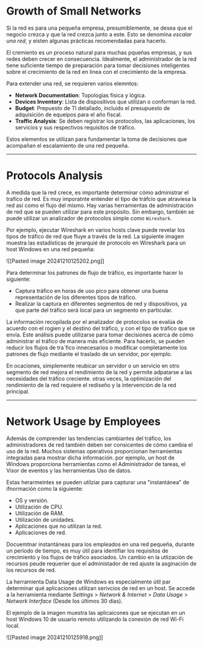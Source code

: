 # Growth of Small Networks

Si la red es para una pequeña empresa, presumiblemente, se desea que el negocio crezca y que la red crezca junto a este. Esto se denomina *escalar una red*, y eisten algunas prácticas recomendadas para hacerlo.

El cremiento es un proceso natural para muchas pqueñas empresas, y sus redes deben crecer en consecuencia. Idealmente, el administrador de la red tiene suficiente tiempo de preparación para tomar decisiones inteligentes sobre el crecimiento de la red en linea con el crecimiento de la empresa.

Para extender una red, se requieren varios elemntos:

- **Network Documentation**: Topologías física y lógica.
- **Devices Inventory**: Lista de dispositivos que utilizan o conforman la red.
- **Budget**: Prepuesto de TI detallado, incluido el presupuesto de adquisición de equeipos para el año fiscal.
- **Traffic Analysis**: Se deben registrar los protocolos, las aplicaciones, los servicios y sus respectivos requisitos de tráfico.

Estos elementos se utilizan para fundamentar la toma de decisiones que acompañan el escalamiento de una red pequeña.

---
# Protocols Analysis

A medida que la red crece, es importante determinar cómo administrar el trafíco de red. Es muy imporatnte entender el tipo de tráfcio que atraviesa la red así como el flujo del mismo. Hay varias herramientas de administración de red que se pueden utilizar para este propósito. Sin embargo, también se puede utilizar un analizador de protocolos simple como `Wireshark`.

Por ejemplo, ejecutar Wireshark en varios hosts clave puede revelar los tipos de tráfico de red que fluye a través de la red. La siguiente imagen muestra las estadísticas de jerarquié de protocolo en Wireshark para un host Windows en una red pequeña: 

![[Pasted image 20241210125202.png]]

Para determinar los patrones de flujo de tráfico, es importante hacer lo siguiente: 

- Captura tráfico en horas de uso pico para obtener una buena representación de los diferentes tipos de tráfico.
- Realizar la captura en diferentes segmentos de red y dispositivos, ya que parte del tráfico será local para un segmento en particular.

La información recopilada por el analizador de protocolos se evalúa de acuerdo con el rogien y el destino del tráfico, y con el tipo de tráfico que se envía. Este análisis puede utilizarse para tomar decisiones acerca de cómo administrar el tráfico de manera más eficiente. Para hacerlo, se pueden reducir los flujos de tra´fico innecesarios o modificar completamente los patrones de flujo mediante el traslado de un servidor, por ejemplo.

En ocaciones, simplemente reubicar un servidor o un servicio en otro segmento de red mejora el rendimiento de la red y permite adpatarse a las necesidades del tráfico creciente. otras veces, la optimización del rendimiento de la red requiere el rediseño y la intervención de la red principal.

-----
# Network Usage by Employees

Además de comprender las tendencias cambiantes del tráfico, los administradores de red también deben ser consicentes de cómo cambia el uso de la red. Muchos sistemas operativos proporcionan herramientas integradas para mostrar dicha información. por ejemplo, un host de Windows proporciona herramientas como el Administrador de tareas, el Visor de eventos y las herramientas Uso de datos.

Estas herarmeintes se pueden utilziar para capturar una "instantánea" de ifnormación como la siguiente:

- OS y versión.
- Utilización de CPU.
- Utilización de RAM.
- Utilización de unidades.
- Aplicaciones que no utilizan la red.
- Aplicaciones de red.

Docuemtnar instantáneas para los empleados en una red pequeña, durante un período de tiempo, es muy útil para identifiar los requisitos de crecimiento y los flujos de tráfico asociados. Un cambio en la utlización de recursos peude requerier que el administador de red ajuste la asginación de los recursos de red.

La herramienta Data Usage de Windows es especialmente útil par determinar qué aplicaciones utilizan serivcios de red en un host. Se accede a la herramienta mediante *Settings* > *Network & Internet* > *Data Usage* > *Network Interface* (Desde los últimos 30 días).

El ejemplo de la imagen muestra las aplicaicones que se ejecutan en un host Windows 10 de usuario remoto utilizando la conexión de red Wi-Fi local.

![[Pasted image 20241210125918.png]]
